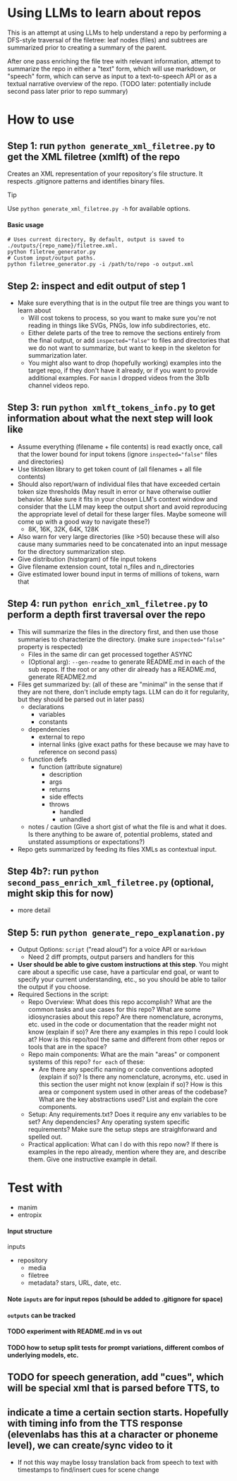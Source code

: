 # Using LLMs to learn about repos

This is an attempt at using LLMs to help understand a repo by performing a DFS-style traversal of the filetree: leaf nodes (files) and subtrees are summarized prior to creating a summary of the parent. 

After one pass enriching the file tree with relevant information, attempt to summarize the repo in either a "text" form, which will use markdown, or "speech" form, which can serve as input to a text-to-speech API or as a textual narrative overview of the repo. (TODO later: potentially include second pass later prior to repo summary)

# How to use

## Step 1: run `python generate_xml_filetree.py` to get the XML filetree (xmlft) of the repo
Creates an XML representation of your repository's file structure. It respects .gitignore patterns and identifies binary files. 

> [!TIP] 
> Use `python generate_xml_filetree.py -h` for available options.

#### Basic usage
```
# Uses current directory, By default, output is saved to ./outputs/{repo_name}/filetree.xml.
python filetree_generator.py 
# Custom input/output paths. 
python filetree_generator.py -i /path/to/repo -o output.xml
```

## Step 2: inspect and edit output of step 1
- Make sure everything that is in the output file tree are things you want to learn about
  - Will cost tokens to process, so you want to make sure you're not reading in things like SVGs, PNGs, low info subdirectories, etc.
  - Either delete parts of the tree to remove the sections entirely from the final output, or add `inspected="false"` to files and directories that we do not want to summarize, but want to keep in the skeleton for summarization later.
  - You might also want to drop (hopefully working) examples into the target repo, if they don't have it already, or if you want to provide additional examples. For `manim` I dropped videos from the 3b1b channel videos repo.

## Step 3: run `python xmlft_tokens_info.py` to get information about what the next step will look like
- Assume everything (filename + file contents) is read exactly once, call that the lower bound for input tokens (ignore `inspected="false"` files and directories)
- Use tiktoken library to get token count of (all filenames + all file contents)
- Should also report/warn of individual files that have exceeded certain token size thresholds (May result in error or have otherwise outlier behavior. Make sure it fits in your chosen LLM's context window and consider that the LLM may keep the output short and avoid reproducing the appropriate level of detail for these larger files. Maybe someone will come up with a good way to navigate these?)
  - 8K, 16K, 32K, 64K, 128K
- Also warn for very large directories (like >50) because these will also cause many summaries need to be concatenated into an input message for the directory summarization step.
- Give distribution (histogram) of file input tokens
- Give filename extension count, total n_files and n_directories
- Give estimated lower bound input in terms of millions of tokens, warn that 

## Step 4: run `python enrich_xml_filetree.py` to perform a depth first traversal over the repo 
- This will summarize the files in the directory first, and then use those summaries to characterize the directory. (make sure `inspected="false"` property is respected)
  - Files in the same dir can get processed together ASYNC
  - (Optional arg): `--gen-readme` to generate README.md in each of the sub repos. If the root or any other dir already has a README.md, generate README2.md
- Files get summarized by: (all of these are "minimal" in the sense that if they are not there, don't include empty tags. LLM can do it for regularity, but they should be parsed out in later pass)
  - declarations
    - variables
    - constants
  - dependencies 
    - external to repo
    - internal links (give exact paths for these because we may have to reference on second pass)
  - function defs
    - function (attribute signature)
      - description
      - args
      - returns
      - side effects
      - throws
        - handled
        - unhandled
  - notes / caution (Give a short gist of what the file is and what it does. Is there anything to be aware of, potential problems, stated and unstated assumptions or expectations?)
- Repo gets summarized by feeding its files XMLs as contextual input.

## Step 4b?: run `python second_pass_enrich_xml_filetree.py` (optional, might skip this for now)
- more detail

## Step 5: run `python generate_repo_explanation.py`
- Output Options: `script` ("read aloud") for a voice API or `markdown`
  - Need 2 diff prompts, output parsers and handlers for this
- **User should be able to give custom instructions at this step**. You might care about a specific use case, have a particular end goal, or want to specify your current understanding, etc., so you should be able to tailor the output if you choose.
- Required Sections in the script:
  - Repo Overview: What does this repo accomplish? What are the common tasks and use cases for this repo? What are some idiosyncrasies about this repo? Are there nomenclature, acronyms, etc. used in the code or documentation that the reader might not know (explain if so)? Are there any examples in this repo I could look at? How is this repo/tool the same and different from other repos or tools that are in the space?
  - Repo main components: What are the main "areas" or component systems of this repo? `for each` of these:
    - Are there any specific naming or code conventions adopted (explain if so)? Is there any nomenclature, acronyms, etc. used in this section the user might not know (explain if so)? How is this area or component system used in other areas of the codebase? What are the key abstractions used? List and explain the core components.
  - Setup: Any requirements.txt? Does it require any env variables to be set? Any dependencies? Any operating system specific requirements? Make sure the setup steps are straighforward and spelled out.
  - Practical application: What can I do with this repo now? If there is examples in the repo already, mention where they are, and describe them. Give one instructive example in detail.

# Test with
- manim
- entropix

#### Input structure
inputs
- repository
  - media
  - filetree
  - metadata? stars, URL, date, etc.


#### Note `inputs` are for input repos (should be added to .gitignore for space)
#### `outputs` can be tracked

#### TODO experiment with README.md in vs out

#### TODO how to setup split tests for prompt variations, different combos of underlying models, etc.

## TODO for speech generation, add "cues", which will be special xml that is parsed before TTS, to 
## indicate a time a certain section starts. Hopefully with timing info from the TTS response (elevenlabs has this at a character or phoneme level), we can create/sync video to it
- If not this way maybe lossy translation back from speech to text with timestamps to find/insert cues for scene change